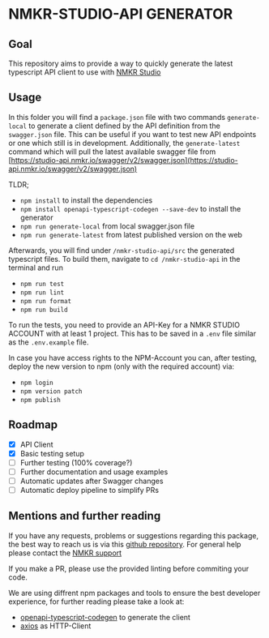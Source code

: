 # NMKR-STUDIO-API GENERATOR

## Goal

This repository aims to provide a way to quickly generate the latest typescript API client to use with [NMKR Studio](https://www.nmkr.io/studio)

## Usage

In this folder you will find a `package.json` file with two commands `generate-local` to generate a client defined by the API definition from the `swagger.json` file. This can be useful if you want to test new API endpoints or one which still is in development. Additionally, the `generate-latest` command which will pull the latest available swagger file from [https://studio-api.nmkr.io/swagger/v2/swagger.json](https://studio-api.nmkr.io/swagger/v2/swagger.json)

TLDR;

- `npm install` to install the dependencies
- `npm install openapi-typescript-codegen --save-dev` to install the generator
- `npm run generate-local` from local swagger.json file
- `npm run generate-latest` from latest published version on the web

Afterwards, you will find under `/nmkr-studio-api/src` the generated typescript files. To build them, navigate to `cd /nmkr-studio-api` in the terminal and run

- `npm run test`
- `npm run lint`
- `npm run format`
- `npm run build`

To run the tests, you need to provide an API-Key for a NMKR STUDIO ACCOUNT with at least 1 project. This has to be saved in a `.env` file similar as the `.env.example` file.

In case you have access rights to the NPM-Account you can, after testing, deploy the new version to npm (only with the required account) via:

- `npm login`
- `npm version patch`
- `npm publish`

## Roadmap

- [x] API Client
- [x] Basic testing setup
- [ ] Further testing (100% coverage?)
- [ ] Further documentation and usage examples
- [ ] Automatic updates after Swagger changes
- [ ] Automatic deploy pipeline to simplify PRs

## Mentions and further reading

If you have any requests, problems or suggestions regarding this package, the best way to reach us is via this [github repository](https://github.com/nftmakerio/NMKR-Studio-API-GeneratorTS). For general help please contact the [NMKR support](https://www.nmkr.io/#contact)

If you make a PR, please use the provided linting before commiting your code.

We are using diffrent npm packages and tools to ensure the best developer experience, for further reading please take a look at:

- [openapi-typescript-codegen](https://github.com/ferdikoomen/openapi-typescript-codegen) to generate the client
- [axios](https://github.com/ferdikoomen/openapi-typescript-codegen) as HTTP-Client
